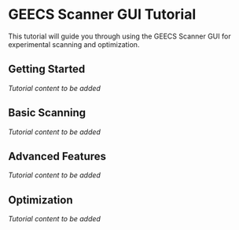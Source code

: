 # GEECS Scanner GUI Tutorial

This tutorial will guide you through using the GEECS Scanner GUI for experimental scanning and optimization.

## Getting Started

*Tutorial content to be added*

## Basic Scanning

*Tutorial content to be added*

## Advanced Features

*Tutorial content to be added*

## Optimization

*Tutorial content to be added*
